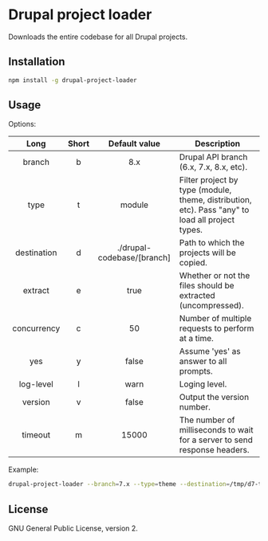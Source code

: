 # Drupal project loader

Downloads the entire codebase for all Drupal projects.

## Installation
```bash
npm install -g drupal-project-loader
```

## Usage

Options:

Long | Short | Default value |Description
:----:|:-----:|:-------:|-----------
branch| b | 8.x | Drupal API branch (6.x, 7.x, 8.x, etc).
type  | t  | module | Filter project by type (module, theme, distribution, etc). Pass "any" to load all project types.
destination | d | ./drupal-codebase/[branch] | Path to which the projects will be copied.
extract | e | true |  Whether or not the files should be extracted (uncompressed).
concurrency | c | 50 | Number of multiple requests to perform at a time.
yes | y | false |  Assume 'yes' as answer to all prompts.
log-level | l | warn | Loging level.
version | v | false | Output the version number.
timeout | m | 15000 | The number of milliseconds to wait for a server to send response headers.

Example:
```bash
drupal-project-loader --branch=7.x --type=theme --destination=/tmp/d7-themes --extract=0 --yes
```

## License
GNU General Public License, version 2.
